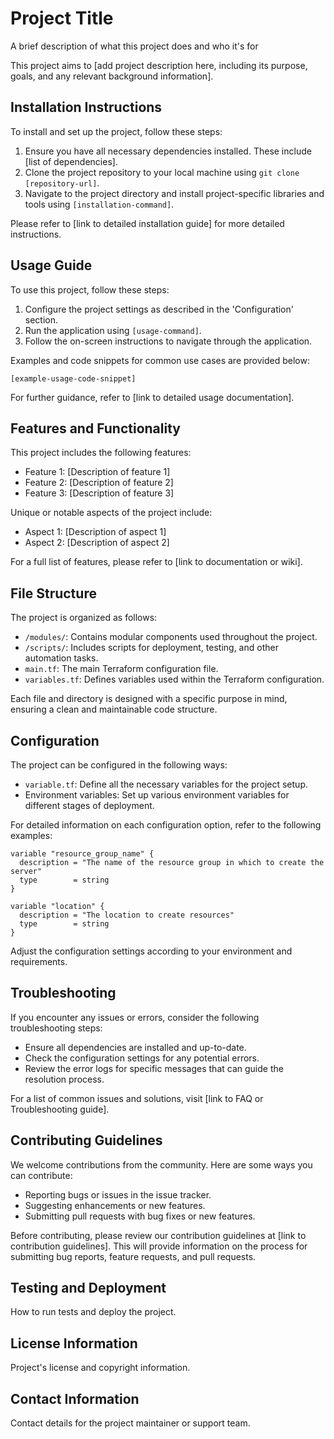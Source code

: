 # Project Title

A brief description of what this project does and who it's for

This project aims to [add project description here, including its purpose, goals, and any relevant background information].

## Installation Instructions

To install and set up the project, follow these steps:

1. Ensure you have all necessary dependencies installed. These include [list of dependencies].
2. Clone the project repository to your local machine using `git clone [repository-url]`.
3. Navigate to the project directory and install project-specific libraries and tools using `[installation-command]`.

Please refer to [link to detailed installation guide] for more detailed instructions.

## Usage Guide

To use this project, follow these steps:

1. Configure the project settings as described in the 'Configuration' section.
2. Run the application using `[usage-command]`.
3. Follow the on-screen instructions to navigate through the application.

Examples and code snippets for common use cases are provided below:

```
[example-usage-code-snippet]
```

For further guidance, refer to [link to detailed usage documentation].

## Features and Functionality

This project includes the following features:

- Feature 1: [Description of feature 1]
- Feature 2: [Description of feature 2]
- Feature 3: [Description of feature 3]

Unique or notable aspects of the project include:

- Aspect 1: [Description of aspect 1]
- Aspect 2: [Description of aspect 2]

For a full list of features, please refer to [link to documentation or wiki].

## File Structure

The project is organized as follows:

- `/modules/`: Contains modular components used throughout the project.
- `/scripts/`: Includes scripts for deployment, testing, and other automation tasks.
- `main.tf`: The main Terraform configuration file.
- `variables.tf`: Defines variables used within the Terraform configuration.

Each file and directory is designed with a specific purpose in mind, ensuring a clean and maintainable code structure.

## Configuration

The project can be configured in the following ways:

- `variable.tf`: Define all the necessary variables for the project setup.
- Environment variables: Set up various environment variables for different stages of deployment.

For detailed information on each configuration option, refer to the following examples:

```hcl
variable "resource_group_name" {
  description = "The name of the resource group in which to create the server"
  type        = string
}

variable "location" {
  description = "The location to create resources"
  type        = string
}
```

Adjust the configuration settings according to your environment and requirements.

## Troubleshooting

If you encounter any issues or errors, consider the following troubleshooting steps:

- Ensure all dependencies are installed and up-to-date.
- Check the configuration settings for any potential errors.
- Review the error logs for specific messages that can guide the resolution process.

For a list of common issues and solutions, visit [link to FAQ or Troubleshooting guide].

## Contributing Guidelines

We welcome contributions from the community. Here are some ways you can contribute:

- Reporting bugs or issues in the issue tracker.
- Suggesting enhancements or new features.
- Submitting pull requests with bug fixes or new features.

Before contributing, please review our contribution guidelines at [link to contribution guidelines]. This will provide information on the process for submitting bug reports, feature requests, and pull requests.

## Testing and Deployment

How to run tests and deploy the project.

## License Information

Project's license and copyright information.

## Contact Information

Contact details for the project maintainer or support team.
